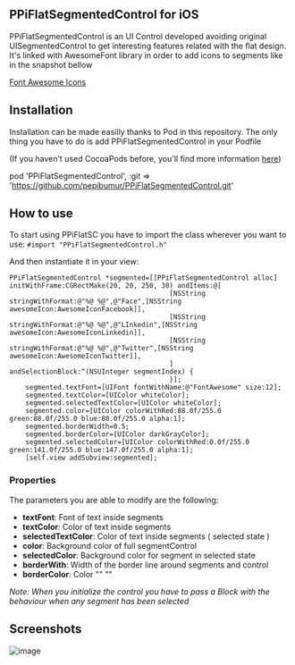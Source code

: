 ## PPiFlatSegmentedControl for iOS

PPiFlatSegmentedControl is an UI Control developed avoiding original UISegmentedControl to get interesting features related with the flat design. 
It's linked with AwesomeFont library in order to add icons to segments like in the snapshot bellow

[Font Awesome Icons](http://fortawesome.github.io/Font-Awesome/icons/)

## Installation
Installation can be made easilly thanks to Pod in this repository. The only thing you have to do is add PPiFlatSegmentedControl in your Podfile

(If you haven't used CocoaPods before, you'll find more information [here](http://cocoapods.org/))

pod 'PPiFlatSegmentedControl', :git => 'https://github.com/pepibumur/PPiFlatSegmentedControl.git'

## How to use
To start using PPiFlatSC you have to import the class wherever you want to use:
```#import "PPiFlatSegmentedControl.h"```

And then instantiate it in your view:
```
PPiFlatSegmentedControl *segmented=[[PPiFlatSegmentedControl alloc] initWithFrame:CGRectMake(20, 20, 250, 30) andItems:@[
                                        [NSString stringWithFormat:@"%@ %@",@"Face",[NSString awesomeIcon:AwesomeIconFacebook]],
                                        [NSString stringWithFormat:@"%@ %@",@"LInkedin",[NSString awesomeIcon:AwesomeIconLinkedin]],
                                        [NSString stringWithFormat:@"%@ %@",@"Twitter",[NSString awesomeIcon:AwesomeIconTwitter]],
                                        ] andSelectionBlock:^(NSUInteger segmentIndex) {
                                        }];
    segmented.textFont=[UIFont fontWithName:@"FontAwesome" size:12];
    segmented.textColor=[UIColor whiteColor];
    segmented.selectedTextColor=[UIColor whiteColor];
    segmented.color=[UIColor colorWithRed:88.0f/255.0 green:88.0f/255.0 blue:88.0f/255.0 alpha:1];
    segmented.borderWidth=0.5;
    segmented.borderColor=[UIColor darkGrayColor];
    segmented.selectedColor=[UIColor colorWithRed:0.0f/255.0 green:141.0f/255.0 blue:147.0f/255.0 alpha:1];
    [self.view addSubview:segmented];

```
### Properties
The parameters you are able to modify are the following:
* **textFont**: Font of text inside segments
* **textColor**: Color of text inside segments
* **selectedTextColor**: Color of text inside segments ( selected state )
* **color**: Background color of full segmentControl
* **selectedColor**: Background color for segment in selected state
* **borderWith**: Width of the border line around segments and control
* **borderColor**: Color "" ""

*Note: When you initialize the control you have to pass a Block with the behaviour when any segment has been selected*
 
## Screenshots
![image](http://img202.imageshack.us/img202/5927/faws.png)
